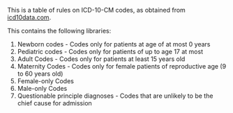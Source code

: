 This is a table of rules on ICD-10-CM codes, as obtained from [icd10data.com](icd10data.com).

This contains the following libraries:
1. Newborn codes - Codes only for patients at age of at most 0 years
2. Pediatric codes - Codes only for patients of up to age 17 at most
3. Adult Codes - Codes only for patients at least 15 years old
4. Maternity Codes - Codes only for female patients of reproductive age (9 to 60 years old)
5. Female-only Codes
6. Male-only Codes
7. Questionable principle diagnoses - Codes that are unlikely to be the chief cause for admission
